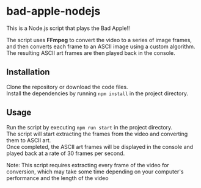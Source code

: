 # bad-apple-nodejs
This is a Node.js script that plays the Bad Apple!!  

The script uses **FFmpeg** to convert the video to a series of image frames, and then converts each frame to an ASCII image using a custom algorithm. The resulting ASCII art frames are then played back in the console.  


## Installation
Clone the repository or download the code files.  
Install the dependencies by running `npm install` in the project directory.  


## Usage
Run the script by executing `npm run start` in the project directory.  
The script will start extracting the frames from the video and converting them to ASCII art.  
Once completed, the ASCII art frames will be displayed in the console and played back at a rate of 30 frames per second.  

Note: This script requires extracting every frame of the video for conversion, which may take some time depending on your computer's performance and the length of the video  